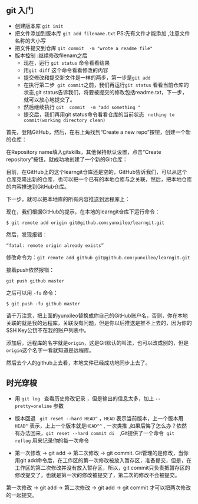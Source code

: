 ##  git 入门
+ 创建版本库  ``` git init ```
+ 把文件添加到版本库 ``` git add filename.txt ```  PS:先有文件才能添加 ,注意文件名称的大小写
+ 把文件提交到仓库 ``` git commit  -m "wrote a readme file" ```  
+ 版本控制 :继续修改filenam之后
   * 现在，运行 ``` git status ``` 命令看看结果 
   * 用``` git diff ``` 这个命令看看修改的内容 
   * 提交修改和提交新文件是一样的两步，第一步是```git add ```
   * 在执行第二步``` git commit```之前，我们再运行```git status``` 看看当前仓库的状态,git status告诉我们，将要被提交的修改包括readme.txt，下一步，就可以放心地提交了。
   * 然后继续执行 ``` git  commit  -m "add something "  ``` 
   * 提交后，我们再用git status命令看看仓库的当前状态  ```  nothing to commit(working directory clean) ```



首先，登陆GitHub，然后，在右上角找到“Create a new repo”按钮，创建一个新的仓库：


在Repository name填入gitskills，其他保持默认设置，点击“Create repository”按钮，就成功地创建了一个新的Git仓库：


目前，在GitHub上的这个learngit仓库还是空的，GitHub告诉我们，可以从这个仓库克隆出新的仓库，也可以把一个已有的本地仓库与之关联，然后，把本地仓库的内容推送到GitHub仓库。

下一步，就可以把本地库的所有内容推送到远程库上：

现在，我们根据GitHub的提示，在本地的learngit仓库下运行命令：

```
$ git remote add origin git@github.com:yunxileo/learngit.git
```

然后，发现报错：
```
“fatal: remote origin already exists”
```
修改命令为：```git remote add github git@github.com:yunxileo/learngit.git ```

接着push依然报错：

```
git push github master

```

之后可以用 ``` -fu ``` 命令：

```
$ git push -fu github master
```


请千万注意，把上面的yunxileo替换成你自己的GitHub账户名，否则，你在本地关联的就是我的远程库，关联没有问题，但是你以后推送是推不上去的，因为你的SSH Key公钥不在我的账户列表中。

添加后，远程库的名字就是```origin```，这是Git默认的叫法，也可以改成别的，但是```origin```这个名字一看就知道是远程库。

然后去个人的github上去看，本地文件已经成功地同步上去了。

## 时光穿梭

+ 用 ```git log ```  查看历史修改记录 ，但是输出的信息太多，加上 ``` --pretty=oneline ``` 参数
+ 版本回退 ``` git reset --hard HEAD^``` ，```HEAD``` 表示当前版本，上一个版本用 ```HEAD^``` 表示，上上一个版本就是```HEAD^^``` ,
一次类推 ,如果后悔了怎么办？依然有办法回来，```git reset --hard commit di  ```,Git提供了一个命令``` git reflog``` 用来记录你的每一次命令

+ 第一次修改 -> git add -> 第二次修改 -> git commit.
Git管理的是修改，当你用git add命令后，在工作区的第一次修改被放入暂存区，准备提交，但是，在工作区的第二次修改并没有放入暂存区，所以，git commit只负责把暂存区的修改提交了，也就是第一次的修改被提交了，第二次的修改不会被提交。

第一次修改 -> git add -> 第二次修改 -> git add -> git commit 才可以把两次修改的一起提交。



